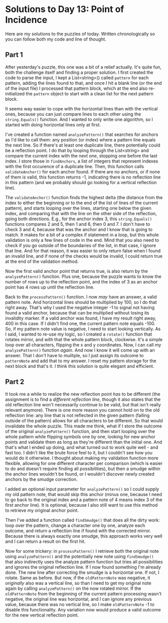 # Solutions to Day 13: Point of Incidence

Here are my solutions to the puzzles of today. Written chronologically so you can follow both my code and line of thought.

## Part 1

After yesterday's puzzle, this one was a bit of a relief actually. It's quite fun, both the challenge itself and finding a proper solution. I first created the code to parse the input, I kept a List\<string>() called `pattern` for each pattern, adding the lines found to that, and once I hit a blank line (or the end of the input file) I processed that pattern block, which at the end also re-initialized the `pattern` object to start with a clean list for the next pattern block.

It seems way easier to cope with the horizontal lines than with the vertical ones, because you can just compare lines to each other using the `string.Equals()` function. And I wanted to only write one algorithm, so I started with doing horizontal lines only at first.

I've created a function named `analyzePattern()` that searches for anchors as I'd like to call them: any position (or index) where a pattern line equals the next line. So if there's at least one duplicate line, there potentially could be a reflection point. I do that by looping through the List\<string> and compare the current index with the next one, stopping one before the last index. I store those in `findAnchors`, a list of integers that represent indexes with the first occurence of a duplicate line. Then, this function calls `validateAnchor()` for each anchor found. If there are no anchors, or if none of them is valid, this function returns -1, indicating there is no reflection line in this pattern (and we probably should go looking for a vertical reflection line).

The `validateAnchor()` function finds the highest delta (the distance from the index to either the beginning or to the end of the list of lines of the current pattern), and starts looping over the lines, starting one below the given index, and comparing that with the line on the other side of the reflection, going both directions. E.g., for the anchor index 3, this `string.Equals()` functions compares 2 and 5, then 1 and 6, then 0 and 7. I don't have to check 3 and 4, because that was the anchor and I know that is going to match. It makes for a bit of a complex if statement in a loop, but this whole validation is only a few lines of code in the end. Mind that you also need to check if you go outside of the boundaries of the list, in that case, I ignore that line. And for that reason, it was easier to only return false when I found an invalid line, and if none of the checks would be invalid, I could return true at the end of the validation method.

Now the first valid anchor point that returns true, is also return by the `analyzePattern()` function. Plus one, because the puzzle wants to know the number of rows up to the reflection point, and the index of 3 as an anchor point has 4 rows up until the reflection line.

Back to the `processPattern()` function. I now _may_ have an answer, a valid pattern note. And horizontal lines should be multiplied by 100, so I do that right away. That's why I used the negative integer -1 to signal not having found a valid anchor, because that can be multiplied without losing its invalidity marker. If a valid anchor was found, I have my result right away, 400 in this case. If I didn't find one, the current pattern note equals -100. So, if my pattern note value is negative, I need to start looking vertically. As I said, I wanted to re-use my logic, so I created a `rotate()` function that rotates mirror, and with that the whole pattern block, clockwise. It's a simple loop over all characters, flipping the x and y coordinates. Now, I can call my `analyzePattern()` function _again_. And now I know it will come up with an answer. That I don't have to mulitple, so I just assign its outcome to `patternNote` and add that to my answer. I reset my pattern storage for the next block and that's it. I think this solution is quite elegant and efficient.

## Part 2

It took me a while to realize the new reflection point _has_ to be different (the assignment is to find a _different reflection line_, though it also states that the old reflection line won't necessarily continue to be valid, but that isn't really relevant anymore). There is one more reason you cannot hold on to the old reflection line: any line that is not reflected in the given pattern (falling outside of the pattern) allows for all characters to be different. So that would invalidate the whole puzzle. This made me think, what if I store the outcome of the original `analyzePattern()` function, and then start looping over the whole pattern while flipping symbols one by one, looking for new anchor points and validate them as long as they're different than the initial one. And that's what I ended up doing, and what turned out to work quite well - and fast too. I didn't like the brute force feel to it, but I couldn't see how you would do it otherwise. I thought about making my validation function more flexible, allowing for one different character per comparison (which is easier to do and doesn't require finding all possibilities), but then a smudge within the anchor lines wouldn't be found, or I wouldn't discover newly created anchors by the smudge correction.

I added an optional input parameter for `analyzePattern()` so I could supply my old pattern note, that would skip this anchor (minus one, because I need to go back to the original index and a pattern note of 4 means index 3 of the first anchor line). It is optional, because I also still want to use this method to retrieve my original anchor point.

Then I've added a function called `findSmudge()` that does all the dirty work: loop over the pattern, change a character one by one, analyze each outcome, and return a reflection line if found with the corrected mirror. Because there is always exactly one smudge, this approach works very well and I can return a result on the first hit.

Now for some trickery: in `processPattern()` I retrieve both the original note using `analyzePattern()` and the potentially new note using `findSmudge()` that also indirectly uses the analyze pattern function but tries all possibilities and ignores the original reflection line. If I now found something I'm already done. The new line after correcting the smudge is a horizontal one. If not, I rotate. Same as before. But now, if the `oldPatternNote` was negative, it _originally_ also was a vertical line, so than I need to get my original note again by calling `analyzePattern()` on the now rotated mirror. If the `oldPatternNote` from the beginning of the current pattern processing wasn't negative, the original line was horizontal, and I can ignore any previous value, because there was no vertical line, so I make `oldPatternNote` -1 to disable this functionality. Any variation now would produce a valid outcome for the new vertical reflection point.